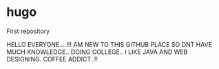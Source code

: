 # hugo
First repository

HELLO EVERYONE....!!!
AM NEW TO THIS GITHUB PLACE SO  DNT HAVE MUCH KNOWLEDGE..
DOING COLLEGE..
I LIKE JAVA AND WEB DESIGNING.
COFFEE ADDICT..!!
